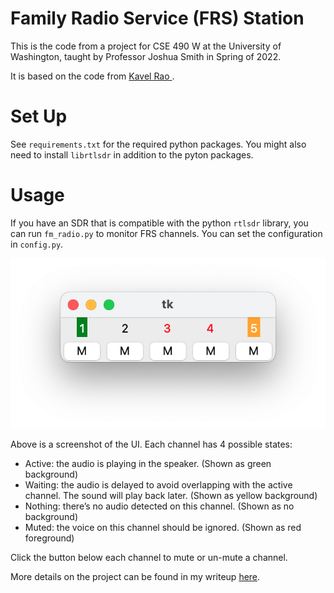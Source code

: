 # Family Radio Service (FRS) Station

This is the code from a project for CSE 490 W at the University of Washington, taught by Professor Joshua Smith in Spring of 2022.

It is based on the code from [Kavel Rao ](https://github.com/kavelrao/fm-streaming).

# Set Up

See `requirements.txt` for the required python packages. You might also need to install `librtlsdr` in addition to the pyton packages.

# Usage

If you have an SDR that is compatible with the python `rtlsdr` library, you can run `fm_radio.py` to monitor FRS channels. You can set the configuration in `config.py`.

![](screenshot.png)

Above is a screenshot of the UI. Each channel has 4 possible states:

* Active: the audio is playing in the speaker. (Shown as green background)
* Waiting: the audio is delayed to avoid overlapping with the active channel. The sound will play back later. (Shown as yellow background)
* Nothing: there’s no audio detected on this channel. (Shown as no background)
* Muted: the voice on this channel should be ignored. (Shown as red foreground)

Click the button below each channel to mute or un-mute a channel.

More details on the project can be found in my writeup [here](final_report.pdf).
